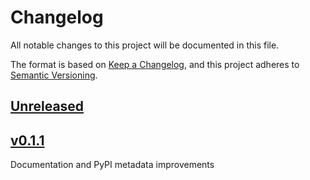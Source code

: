 # Changelog

All notable changes to this project will be documented in this file.

The format is based on [Keep a Changelog](https://keepachangelog.com/en/1.0.0/),
and this project adheres to [Semantic Versioning](https://semver.org/spec/v2.0.0.html).

## [Unreleased]

## [v0.1.1]

Documentation and PyPI metadata improvements

[Unreleased]: https://github.com/googlefonts/font-burndown-chart-generator/compare/v0.1.1...HEAD
[v0.1.1]: https://github.com/googlefonts/font-burndown-chart-generator/compare/v0.1.0...v0.1.1
